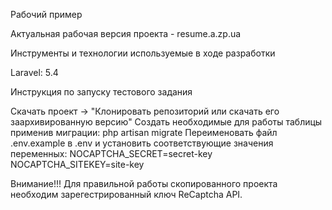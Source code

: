 Рабочий пример

Актуальная рабочая версия проекта - resume.a.zp.ua

Инструменты и технологии используемые в ходе разработки

Laravel: 5.4

Инструкция по запуску тестового задания

Скачать проект -> "Клонировать репозиторий или скачать его заархивированную версию"
Создать необходимые для работы таблицы применив миграции: php artisan migrate
Переименовать файл .env.example в .env и установить соответствующие значения переменных:
NOCAPTCHA_SECRET=secret-key
NOCAPTCHA_SITEKEY=site-key

Внимание!!!
Для правильной работы скопированного проекта необходим зарегестрированный ключ ReCaptcha API.